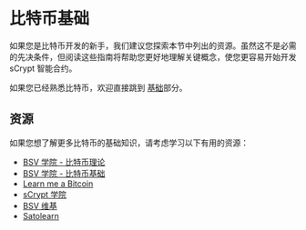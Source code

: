# 比特币基础

如果您是比特币开发的新手，我们建议您探索本节中列出的资源。虽然这不是必需的先决条件，但阅读这些指南将帮助您更好地理解关键概念，使您更容易开始开发 sCrypt 智能合约。

如果您已经熟悉比特币，欢迎直接跳到 [基础](../how-to-write-a-contract/basics)部分。

## 资源

如果您想了解更多比特币的基础知识，请考虑学习以下有用的资源：

- [BSV 学院 - 比特币理论](https://bitcoinsv.academy/course/bitcoin-theory)
- [BSV 学院 - 比特币基础](https://bitcoinsv.academy/bitcoin-essentials)
- [Learn me a Bitcoin](https://learnmeabitcoin.com/)
- [sCrypt 学院](https://academy.scrypt.io/?lang=zh)
- [BSV 维基](https://wiki.bitcoinsv.io/index.php/Main_Page)
- [Satolearn](https://www.satolearn.com/overview)
